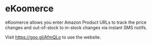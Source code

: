 # eKoomerce
eKoomerce allows you enter Amazon Product URLs to track the price changes and out-of-stock to in-stock changes via instant SMS notifs. 

Visit https://goo.gl/AfmQLo to use the website.
